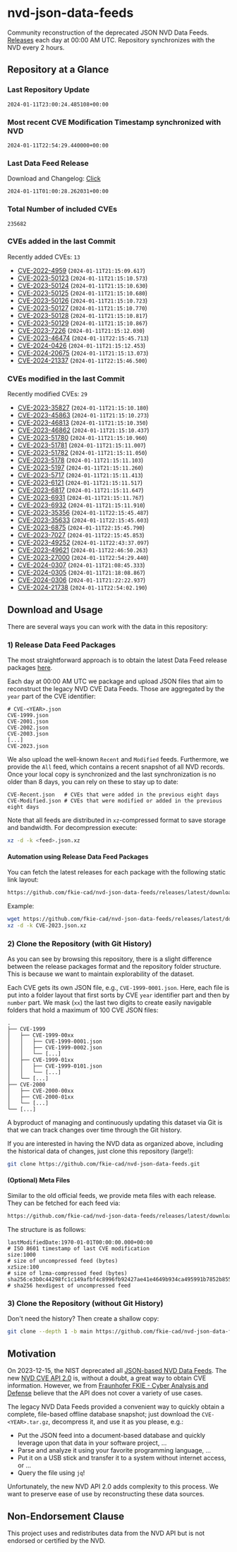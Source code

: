 # nvd-json-data-feeds

Community reconstruction of the deprecated JSON NVD Data Feeds. 
[Releases](https://github.com/fkie-cad/nvd-json-data-feeds/releases/latest) each day at 00:00 AM UTC.
Repository synchronizes with the NVD every 2 hours.

## Repository at a Glance

### Last Repository Update

```plain
2024-01-11T23:00:24.485108+00:00
```

### Most recent CVE Modification Timestamp synchronized with NVD

```plain
2024-01-11T22:54:29.440000+00:00
```

### Last Data Feed Release

Download and Changelog: [Click](https://github.com/fkie-cad/nvd-json-data-feeds/releases/latest)

```plain
2024-01-11T01:00:28.262031+00:00
```

### Total Number of included CVEs

```plain
235682
```

### CVEs added in the last Commit

Recently added CVEs: `13`

* [CVE-2022-4959](CVE-2022/CVE-2022-49xx/CVE-2022-4959.json) (`2024-01-11T21:15:09.617`)
* [CVE-2023-50123](CVE-2023/CVE-2023-501xx/CVE-2023-50123.json) (`2024-01-11T21:15:10.573`)
* [CVE-2023-50124](CVE-2023/CVE-2023-501xx/CVE-2023-50124.json) (`2024-01-11T21:15:10.630`)
* [CVE-2023-50125](CVE-2023/CVE-2023-501xx/CVE-2023-50125.json) (`2024-01-11T21:15:10.680`)
* [CVE-2023-50126](CVE-2023/CVE-2023-501xx/CVE-2023-50126.json) (`2024-01-11T21:15:10.723`)
* [CVE-2023-50127](CVE-2023/CVE-2023-501xx/CVE-2023-50127.json) (`2024-01-11T21:15:10.770`)
* [CVE-2023-50128](CVE-2023/CVE-2023-501xx/CVE-2023-50128.json) (`2024-01-11T21:15:10.817`)
* [CVE-2023-50129](CVE-2023/CVE-2023-501xx/CVE-2023-50129.json) (`2024-01-11T21:15:10.867`)
* [CVE-2023-7226](CVE-2023/CVE-2023-72xx/CVE-2023-7226.json) (`2024-01-11T21:15:12.030`)
* [CVE-2023-46474](CVE-2023/CVE-2023-464xx/CVE-2023-46474.json) (`2024-01-11T22:15:45.713`)
* [CVE-2024-0426](CVE-2024/CVE-2024-04xx/CVE-2024-0426.json) (`2024-01-11T21:15:12.453`)
* [CVE-2024-20675](CVE-2024/CVE-2024-206xx/CVE-2024-20675.json) (`2024-01-11T21:15:13.073`)
* [CVE-2024-21337](CVE-2024/CVE-2024-213xx/CVE-2024-21337.json) (`2024-01-11T22:15:46.500`)


### CVEs modified in the last Commit

Recently modified CVEs: `29`

* [CVE-2023-35827](CVE-2023/CVE-2023-358xx/CVE-2023-35827.json) (`2024-01-11T21:15:10.180`)
* [CVE-2023-45863](CVE-2023/CVE-2023-458xx/CVE-2023-45863.json) (`2024-01-11T21:15:10.273`)
* [CVE-2023-46813](CVE-2023/CVE-2023-468xx/CVE-2023-46813.json) (`2024-01-11T21:15:10.350`)
* [CVE-2023-46862](CVE-2023/CVE-2023-468xx/CVE-2023-46862.json) (`2024-01-11T21:15:10.437`)
* [CVE-2023-51780](CVE-2023/CVE-2023-517xx/CVE-2023-51780.json) (`2024-01-11T21:15:10.960`)
* [CVE-2023-51781](CVE-2023/CVE-2023-517xx/CVE-2023-51781.json) (`2024-01-11T21:15:11.007`)
* [CVE-2023-51782](CVE-2023/CVE-2023-517xx/CVE-2023-51782.json) (`2024-01-11T21:15:11.050`)
* [CVE-2023-5178](CVE-2023/CVE-2023-51xx/CVE-2023-5178.json) (`2024-01-11T21:15:11.103`)
* [CVE-2023-5197](CVE-2023/CVE-2023-51xx/CVE-2023-5197.json) (`2024-01-11T21:15:11.260`)
* [CVE-2023-5717](CVE-2023/CVE-2023-57xx/CVE-2023-5717.json) (`2024-01-11T21:15:11.413`)
* [CVE-2023-6121](CVE-2023/CVE-2023-61xx/CVE-2023-6121.json) (`2024-01-11T21:15:11.517`)
* [CVE-2023-6817](CVE-2023/CVE-2023-68xx/CVE-2023-6817.json) (`2024-01-11T21:15:11.647`)
* [CVE-2023-6931](CVE-2023/CVE-2023-69xx/CVE-2023-6931.json) (`2024-01-11T21:15:11.767`)
* [CVE-2023-6932](CVE-2023/CVE-2023-69xx/CVE-2023-6932.json) (`2024-01-11T21:15:11.910`)
* [CVE-2023-35356](CVE-2023/CVE-2023-353xx/CVE-2023-35356.json) (`2024-01-11T22:15:45.487`)
* [CVE-2023-35633](CVE-2023/CVE-2023-356xx/CVE-2023-35633.json) (`2024-01-11T22:15:45.603`)
* [CVE-2023-6875](CVE-2023/CVE-2023-68xx/CVE-2023-6875.json) (`2024-01-11T22:15:45.790`)
* [CVE-2023-7027](CVE-2023/CVE-2023-70xx/CVE-2023-7027.json) (`2024-01-11T22:15:45.853`)
* [CVE-2023-49252](CVE-2023/CVE-2023-492xx/CVE-2023-49252.json) (`2024-01-11T22:43:37.097`)
* [CVE-2023-49621](CVE-2023/CVE-2023-496xx/CVE-2023-49621.json) (`2024-01-11T22:46:50.263`)
* [CVE-2023-27000](CVE-2023/CVE-2023-270xx/CVE-2023-27000.json) (`2024-01-11T22:54:29.440`)
* [CVE-2024-0307](CVE-2024/CVE-2024-03xx/CVE-2024-0307.json) (`2024-01-11T21:08:45.333`)
* [CVE-2024-0305](CVE-2024/CVE-2024-03xx/CVE-2024-0305.json) (`2024-01-11T21:18:08.867`)
* [CVE-2024-0306](CVE-2024/CVE-2024-03xx/CVE-2024-0306.json) (`2024-01-11T21:22:22.937`)
* [CVE-2024-21738](CVE-2024/CVE-2024-217xx/CVE-2024-21738.json) (`2024-01-11T22:54:02.190`)


## Download and Usage

There are several ways you can work with the data in this repository:

### 1) Release Data Feed Packages

The most straightforward approach is to obtain the latest Data Feed release packages [here](https://github.com/fkie-cad/nvd-json-data-feeds/releases/latest).

Each day at 00:00 AM UTC we package and upload JSON files that aim to reconstruct the legacy NVD CVE Data Feeds.
Those are aggregated by the `year` part of the CVE identifier:

```
# CVE-<YEAR>.json
CVE-1999.json
CVE-2001.json
CVE-2002.json
CVE-2003.json
[...]
CVE-2023.json
```

We also upload the well-known `Recent` and `Modified` feeds.
Furthermore, we provide the `All` feed, which contains a recent snapshot of all NVD records.
Once your local copy is synchronized and the last synchronization is no older than 8 days, you can rely on these to stay up to date:

```plain
CVE-Recent.json   # CVEs that were added in the previous eight days
CVE-Modified.json # CVEs that were modified or added in the previous eight days
```

Note that all feeds are distributed in `xz`-compressed format to save storage and bandwidth.
For decompression execute:

```sh
xz -d -k <feed>.json.xz
```


#### Automation using Release Data Feed Packages

You can fetch the latest releases for each package with the following static link layout:

```sh
https://github.com/fkie-cad/nvd-json-data-feeds/releases/latest/download/CVE-<YEAR>.json.xz
```

Example:

```sh
wget https://github.com/fkie-cad/nvd-json-data-feeds/releases/latest/download/CVE-2023.json.xz
xz -d -k CVE-2023.json.xz
```



### 2) Clone the Repository (with Git History)

As you can see by browsing this repository, there is a slight difference between the release packages format and the repository folder structure.
This is because we want to maintain explorability of the dataset.

Each CVE gets its own JSON file, e.g., `CVE-1999-0001.json`.
Here, each file is put into a folder layout that first sorts by CVE `year` identifier part and then by `number` part.
We mask (`xx`) the last two digits to create easily navigable folders that hold a maximum of 100 CVE JSON files:

```plain
.
├── CVE-1999
│   ├── CVE-1999-00xx
│   │   ├── CVE-1999-0001.json
│   │   ├── CVE-1999-0002.json
│   │   └── [...]
│   ├── CVE-1999-01xx
│   │   ├── CVE-1999-0101.json
│   │   └── [...]
│   └── [...]
├── CVE-2000
│   ├── CVE-2000-00xx
│   ├── CVE-2000-01xx
│   └── [...]
└── [...]
```

A byproduct of managing and continuously updating this dataset via Git is that we can track changes over time through the Git history.

If you are interested in having the NVD data as organized above, including the historical data of changes, just clone this repository (large!):

```sh
git clone https://github.com/fkie-cad/nvd-json-data-feeds.git
```

#### (Optional) Meta Files

Similar to the old official feeds, we provide meta files with each release. They can be fetched for each feed via:

```sh
https://github.com/fkie-cad/nvd-json-data-feeds/releases/latest/download/CVE-<YEAR>.meta
```

The structure is as follows:

```plain
lastModifiedDate:1970-01-01T00:00:00.000+00:00                          # ISO 8601 timestamp of last CVE modification
size:1000                                                               # size of uncompressed feed (bytes)
xzSize:100                                                              # size of lzma-compressed feed (bytes)
sha256:e3b0c44298fc1c149afbf4c8996fb92427ae41e4649b934ca495991b7852b855 # sha256 hexdigest of uncompressed feed
```


### 3) Clone the Repository (without Git History)

Don't need the history? Then create a shallow copy:

```sh
git clone --depth 1 -b main https://github.com/fkie-cad/nvd-json-data-feeds.git
```

## Motivation

On 2023-12-15, the NIST deprecated all [JSON-based NVD Data Feeds](https://nvd.nist.gov/vuln/data-feeds#divRetirementBanner-1).
The new [NVD CVE API 2.0](https://nvd.nist.gov/developers/vulnerabilities) is, without a doubt, a great way to obtain CVE information.
However, we from [Fraunhofer FKIE - Cyber Analysis and Defense](https://www.fkie.fraunhofer.de/en/departments/cad.html) believe that the API does not cover a variety of use cases.

The legacy NVD Data Feeds provided a convenient way to quickly obtain a complete, file-based offline database snapshot; just download the `CVE-<YEAR>.tar.gz`, decompress it, and use it as you please, e.g.:

* Put the JSON feed into a document-based database and quickly leverage upon that data in your software project, ...
* Parse and analyze it using your favorite programming language, ...
* Put it on a USB stick and transfer it to a system without internet access, or ...
* Query the file using `jq`!

Unfortunately, the new NVD API 2.0 adds complexity to this process.
We want to preserve ease of use by reconstructing these data sources.

## Non-Endorsement Clause

This project uses and redistributes data from the NVD API but is not endorsed or certified by the NVD.